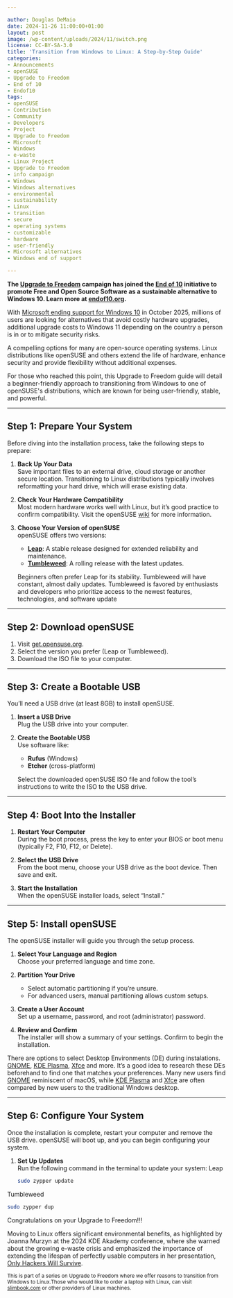 ```yaml
---

author: Douglas DeMaio
date: 2024-11-26 11:00:00+01:00
layout: post
image: /wp-content/uploads/2024/11/switch.png
license: CC-BY-SA-3.0
title: 'Transition from Windows to Linux: A Step-by-Step Guide'
categories:
- Announcements
- openSUSE
- Upgrade to Freedom
- End of 10
- Endof10
tags:
- openSUSE
- Contribution
- Community
- Developers
- Project
- Upgrade to Freedom
- Microsoft
- Windows
- e-waste
- Linux Project
- Upgrade to Freedom 
- info campaign
- Windows
- Windows alternatives
- environmental 
- sustainability
- Linux 
- transition
- secure 
- operating systems 
- customizable 
- hardware
- user-friendly 
- Microsoft alternatives
- Windows end of support

---
```


**The [Upgrade to Freedom](https://news.opensuse.org/category/upgrade-to-freedom) campaign has joined the [End of 10](https://endof10.org) initiative to promote Free and Open Source Software as a sustainable alternative to Windows 10. Learn more at [endof10.org](https://endof10.org).**

With [Microsoft ending support for Windows 10](https://support.microsoft.com/en-us/windows/making-the-transition-to-a-new-era-of-computing-235e9399-a563-40f8-be4f-fbe109be74c8) in October 2025, millions of users are looking for alternatives that avoid costly hardware upgrades, additional upgrade costs to Windows 11 depending on the country a person is in or to mitigate security risks.

A compelling options for many are open-source operating systems. Linux distributions like openSUSE and others extend the life of hardware, enhance security and provide flexibility without additional expenses.

For those who reached this point, this Upgrade to Freedom guide will detail a beginner-friendly approach to transitioning from Windows to one of openSUSE's distributions, which are known for being user-friendly, stable, and powerful.

---

## Step 1: Prepare Your System

Before diving into the installation process, take the following steps to prepare:

1. **Back Up Your Data**  
   Save important files to an external drive, cloud storage or another secure location. Transitioning to Linux distributions typically involves reformatting your hard drive, which will erase existing data.

2. **Check Your Hardware Compatibility**  
   Most modern hardware works well with Linux, but it’s good practice to confirm compatibility. Visit the openSUSE [wiki](https://en.opensuse.org/Hardware_requirements) for more information.

3. **Choose Your Version of openSUSE**  
   openSUSE offers two versions:
   - [**Leap**](https://get.opensuse.org/leap/): A stable release designed for extended reliability and maintenance.
   - [**Tumbleweed**](https://get.opensuse.org/tumbleweed/): A rolling release with the latest updates.
   
   Beginners often prefer Leap for its stability. Tumbleweed will have constant, almost daily updates. Tumbleweed is favored by enthusiasts and developers who prioritize access to the newest features, technologies, and software update

---

## Step 2: Download openSUSE

1. Visit [get.opensuse.org](https://get.opensuse.org).
2. Select the version you prefer (Leap or Tumbleweed).
3. Download the ISO file to your computer.

---

## Step 3: Create a Bootable USB

You’ll need a USB drive (at least 8GB) to install openSUSE.

1. **Insert a USB Drive**  
   Plug the USB drive into your computer.

2. **Create the Bootable USB**  
   Use software like:
   - **Rufus** (Windows)
   - **Etcher** (cross-platform)

   Select the downloaded openSUSE ISO file and follow the tool’s instructions to write the ISO to the USB drive.

---

## Step 4: Boot Into the Installer

1. **Restart Your Computer**  
   During the boot process, press the key to enter your BIOS or boot menu (typically F2, F10, F12, or Delete).

2. **Select the USB Drive**  
   From the boot menu, choose your USB drive as the boot device. Then save and exit.

3. **Start the Installation**  
   When the openSUSE installer loads, select “Install.”

---

## Step 5: Install openSUSE

The openSUSE installer will guide you through the setup process.

1. **Select Your Language and Region**  
   Choose your preferred language and time zone.

2. **Partition Your Drive**  
   - Select automatic partitioning if you’re unsure.
   - For advanced users, manual partitioning allows custom setups.

3. **Create a User Account**  
   Set up a username, password, and root (administrator) password.

4. **Review and Confirm**  
   The installer will show a summary of your settings. Confirm to begin the installation.

There are options to select Desktop Environments (DE) during instalations. [GNOME](https://www.gnome.org/), [KDE Plasma](https://kde.org/plasma-desktop/), [Xfce](https://www.xfce.org/) and more. It’s a good idea to research these DEs beforehand to find one that matches your preferences. Many new users find [GNOME](https://www.gnome.org/) reminiscent of macOS, while [KDE Plasma](https://kde.org/plasma-desktop/) and [Xfce](https://www.xfce.org/) are often compared by new users to the traditional Windows desktop.

---

## Step 6: Configure Your System

Once the installation is complete, restart your computer and remove the USB drive. openSUSE will boot up, and you can begin configuring your system.

1. **Set Up Updates**  
   Run the following command in the terminal to update your system:
Leap
   ```bash
   sudo zypper update
   ```
Tumbleweed
   ```bash
   sudo zypper dup
   ```
Congratulations on your Upgrade to Freedom!!!

Moving to Linux offers significant environmental benefits, as highlighted by Joanna Murzyn at the 2024 KDE Akademy conference, where she warned about the growing e-waste crisis and emphasized the importance of extending the lifespan of perfectly usable computers in her presentation, [Only Hackers Will Survive](https://www.youtube.com/live/gTxRaBEUe-I?si=CkVy3TAXKZZPNFB9&t=519).

<small>This is part of a series on Upgrade to Freedom where we offer reasons to transition from Windows to Linux.Those who would like to order a laptop with Linux, can visit [slimbook.com](https://slimbook.com) or other providers of Linux machines.</small>

<meta name="openSUSE, Open Source, development, Windows 10 end of support, Linux transition, Upgrade to Freedom campaign, Linux distributions, e-waste reduction, hardware sustainability, Ubuntu, Fedora, AlmaLinux, environmental benefits, secure operating systems, customizable Linux, Joanna Murzyn, KDE Akademy, electronic waste, open source, Linux alternatives, computer longevity, user-friendly Linux, live tutorials, ISO installation, Leap, Tumbleweed, Linux gaming, Linux for developers" content="HTML,CSS,XML,JavaScript">

